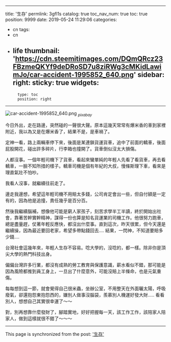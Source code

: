 
---
title: '生存'
permlink: 3gfl1s
catalog: true
toc_nav_num: true
toc: true
position: 9999
date: 2019-05-24 11:29:06
categories:
- cn
tags:
- cn
- life
thumbnail: 'https://cdn.steemitimages.com/DQmQRcz23FBzmeQKYf9deDRoSD7u8ziRWg3cMKidLawimJo/car-accident-1995852_640.png'
sidebar:
    right:
        sticky: true
widgets:
    -
        type: toc
        position: right
---


![car-accident-1995852_640.png](https://cdn.steemitimages.com/DQmQRcz23FBzmeQKYf9deDRoSD7u8ziRWg3cMKidLawimJo/car-accident-1995852_640.png)
<sub>*pixabay*</sub>

今日外出，走在路邊，突然碰的一聲很大聲。原本這幾天常常有爆米香的車到家裡附近，我以為又是在爆米香了，結果不是，是車禍了。

定神一看，路上兩輛車停下來，後面是某連鎖貨運貨車，追中了前面的轎車，後面屁股開花，碰出許多碎片，行李箱也撞開了。貨車倒似沒太大損傷。

人都沒事。一個年輕司機下了貨車，看起來蠻單純的年輕人先看了看貨車，再去看轎車，一臉不知所措的樣子。轎車司機是個有年紀的大叔，慢條斯理下車，看來是理直氣壯不怕吵。

我看人沒事，就繼續往前走了。

邊走我邊想，希望這年輕司機不用賠太多錢，公司肯定會出一些，但自付額是一定有的，因為他是追撞，責任幾乎是百分百。

然後我繼續腦補，想像他可能是窮人家孩子，刻苦求學半工半讀，終於開始出社會，靠著苦幹實幹精神，謀得一份也算是知名貨運業的司機工作。他很努力跑車，總是盡量趕，仗著年輕反應快，都沒出什麼事。直到這次，昨天很累，但今天還是繼續操，因為最近要回老家，希望多帶點錢回去.... 結果，一閃神，不知道要賠多少錢....

台灣社會這幾年來，年輕人生存不容易。唸大學的，沒唸的，都一樣。除非你是頂尖大學的熱門科技出身。

偏偏台灣許多行業，都沒有成熟的勞工教育與保護意識，薪水看似不錯，那可能是因為風險都推到員工身上，一旦出了什麼意外，可能沒賠上半條命，也是元氣重傷。

每每想到這一節，就會覺得自己很米蟲，坐辦公室，不用整天在外面曬太陽，呼吸廢氣，卻還抱怨東抱怨西的，嫌別人做事沒腦袋，羨慕別人機運好發大財..... 看看別人，想想自己其實很幸運了～～

對，別再想靠什麼發財了，腳踏實地，好好把握每一天，該工作工作，該陪家人陪家人，做到這樣就很不錯了～～～

- - -

This page is synchronized from the post: ['生存'](https://steemit.com/@deanliu/3gfl1s)
